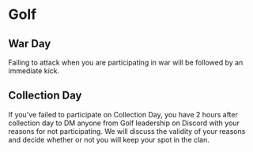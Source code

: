 # Golf

## War Day

Failing to attack when you are participating in war will be followed by an immediate kick.

## Collection Day

If you’ve failed to participate on Collection Day, you have 2 hours after collection day to DM anyone from Golf leadership on Discord with your reasons for not participating. We will  discuss the validity of your reasons and decide whether or not you will keep your spot in the clan.
